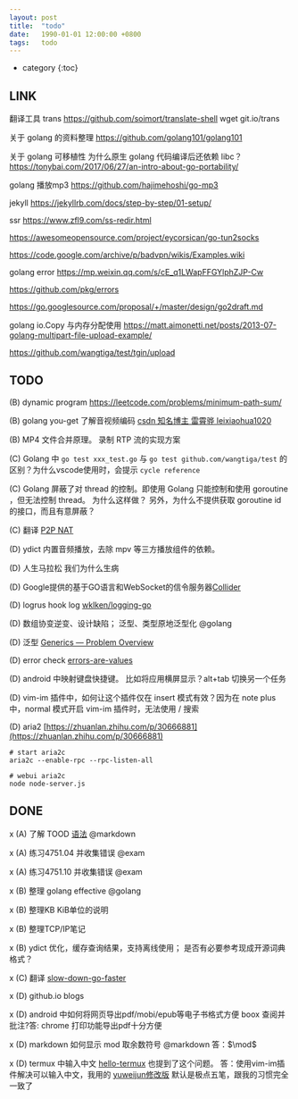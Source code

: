 ```yaml
---
layout: post
title:  "todo"
date:   1990-01-01 12:00:00 +0800
tags:   todo
---
```


* category
{:toc}



## LINK

翻译工具 trans
  https://github.com/soimort/translate-shell
  wget git.io/trans

关于 golang 的资料整理
  https://github.com/golang101/golang101

关于 golang 可移植性 为什么原生 golang 代码编译后还依赖 libc？
  https://tonybai.com/2017/06/27/an-intro-about-go-portability/

golang 播放mp3
  https://github.com/hajimehoshi/go-mp3

jekyll
  https://jekyllrb.com/docs/step-by-step/01-setup/

ssr
  https://www.zfl9.com/ss-redir.html

  https://awesomeopensource.com/project/eycorsican/go-tun2socks

  https://code.google.com/archive/p/badvpn/wikis/Examples.wiki

golang error
  https://mp.weixin.qq.com/s/cE_q1LWapFFGYlphZJP-Cw

  https://github.com/pkg/errors

  https://go.googlesource.com/proposal/+/master/design/go2draft.md

golang io.Copy 与内存分配使用
  https://matt.aimonetti.net/posts/2013-07-golang-multipart-file-upload-example/

  https://github.com/wangtiga/test/tgin/upload

## TODO

(B) dynamic program https://leetcode.com/problems/minimum-path-sum/

(B) golang you-get 了解音视频编码 [csdn 知名博主 雷霄骅 leixiaohua1020](https://blog.csdn.net/leixiaohua1020/article/details/50534150#comments)

(B) MP4 文件合并原理。 录制 RTP 流的实现方案

(C) Golang 中 `go test xxx_test.go` 与  `go test github.com/wangtiga/test` 的区别？为什么vscode使用时，会提示 `cycle reference`

(C) Golang 屏蔽了对 thread 的控制。即使用 Golang 只能控制和使用 goroutine ，但无法控制 thread。 为什么这样做？ 另外，为什么不提供获取 goroutine id 的接口，而且有意屏蔽？

(C) 翻译 [P2P NAT](https://bford.info/pub/net/p2pnat/)


(D) ydict 内置音频播放，去除 mpv 等三方播放组件的依赖。 

(D) 人生马拉松 我们为什么生病

(D) Google提供的基于GO语言和WebSocket的信令服务器[Collider](https://webrtc.org.cn/webrtc_server/)

(D) logrus hook log [wklken/logging-go](https://github.com/wklken/logging-go)

(D) 数组协变逆变、设计缺陷； 泛型、类型原地泛型化  @golang 

(D) 泛型 [Generics — Problem Overview](https://go.googlesource.com/proposal/+/master/design/go2draft-generics-overview.md)

(D) error check [errors-are-values](https://blog.golang.org/errors-are-values)

(D) android 中映射键盘快捷键。 比如将应用横屏显示？alt+tab 切换另一个任务

(D) vim-im 插件中，如何让这个插件仅在 insert 模式有效？因为在 note plus 中，normal 模式开启 vim-im 插件时，无法使用 / 搜索

(D) aria2 [https://zhuanlan.zhihu.com/p/30666881](https://zhuanlan.zhihu.com/p/30666881)
```shell
# start aria2c
aria2c --enable-rpc --rpc-listen-all

# webui aria2c
node node-server.js
```



## DONE

x (A) 了解 TOOD [语法](https://github.com/todotxt/todo.txt/blob/master/README.md) @markdown

x (A) 练习4751.04 并收集错误 @exam

x (A) 练习4751.10 并收集错误 @exam


x (B) 整理 golang effective @golang

x (B) 整理KB KiB单位的说明

x (B) 整理TCP/IP笔记

x (B) ydict 优化，缓存查询结果，支持离线使用； 是否有必要参考现成开源词典格式？


x (C) 翻译 [slow-down-go-faster](https://www.infoq.com/articles/slow-down-go-faster/?utm_source=wanqu.co&utm_campaign=Wanqu+Daily&utm_medium=website)


x (D) github.io blogs

x (D) android 中如何将网页导出pdf/mobi/epub等电子书格式方便 boox 查阅并批注?答: chrome 打印功能导出pdf十分方便

x (D) markdown 如何显示 mod 取余数符号 @markdown 答：$\mod$

x (D) termux 中输入中文 [hello-termux](https://tonybai.com/2017/11/09/hello-termux/) 也提到了这个问题。 答：使用vim-im插件解决可以输入中文，我用的 [yuweijun修改版](http://4e00.com/blog/vim/2019/03/20/vim-killer-plugin-vim-im-chinese-input-method.html) 默认是极点五笔，跟我的习惯完全一致了




<!--stackedit_data:
eyJoaXN0b3J5IjpbMTMwNjE0NjYwMywyMDcyNzE1MDExLC00ND
kwNTcyNDYsMTYzNzI0NDE2NywyMzA1OTkzMzQsOTg1MTY2NzQ0
LC0yMDc3MTIyNTg0XX0=
-->
